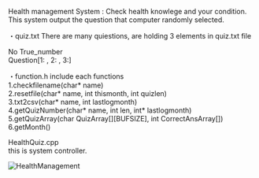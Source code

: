 Health management System : Check health knowlege and your condition.  
This system output the question that computer randomly selected.

・quiz.txt
There are many quiestions, are holding 3 elements in quiz.txt file

No True_number  
Question[1: , 2: , 3:]

・function.h
include each functions  
1.checkfilename(char* name)  
2.resetfile(char* name, int thismonth, int quizlen)  
3.txt2csv(char* name, int lastlogmonth)  
4.getQuizNumber(char* name, int len, int* lastlogmonth)  
5.getQuizArray(char QuizArray[][BUFSIZE], int CorrectAnsArray[])   
6.getMonth()  


HealthQuiz.cpp  
this is system controller.

![HealthManagement](https://user-images.githubusercontent.com/75316867/107142349-b42cfc00-6971-11eb-85e8-598f1fb2fadf.png)

